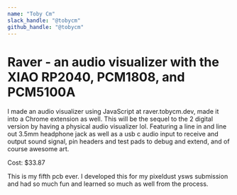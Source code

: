 ```yaml
---
name: "Toby Cm"
slack_handle: "@tobycm"
github_handle: "@tobycm"
---
```


# Raver - an audio visualizer with the XIAO RP2040, PCM1808, and PCM5100A

I made an audio visualizer using JavaScript at raver.tobycm.dev, made it into a Chrome extension as well. This will be the sequel to the 2 digital version by having a physical audio visualizer lol. Featuring a line in and line out 3.5mm headphone jack as well as a usb c audio input to receive and output sound signal, pin headers and test pads to debug and extend, and of course awesome art.

<!-- Describe your board in 2-3 sentences. What are you making? What will it do? -->

Cost: $33.87

<!-- How much is it going to cost? -->

<!-- Tell us a little bit about your design process. What were some challenges? What helped? ***Totally optional*** -->

This is my fifth pcb ever. I developed this for my pixeldust ysws submission and had so much fun and learned so much as well from the process.
